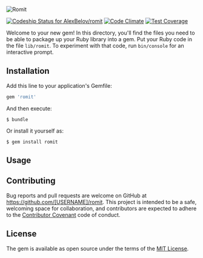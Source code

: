 ![Romit](https://dl.dropboxusercontent.com/u/36906193/websol/logo_romit.gif)

[ ![Codeship Status for AlexBelov/romit](https://codeship.com/projects/88f1fd30-115b-0134-8e80-3e3a95c3b5c9/status?branch=master)](https://codeship.com/projects/157239)
[![Code Climate](https://codeclimate.com/github/AlexBelov/romit/badges/gpa.svg)](https://codeclimate.com/github/AlexBelov/romit)
[![Test Coverage](https://codeclimate.com/github/AlexBelov/romit/badges/coverage.svg)](https://codeclimate.com/github/AlexBelov/romit/coverage)

Welcome to your new gem! In this directory, you'll find the files you need to be able to package up your Ruby library into a gem. Put your Ruby code in the file `lib/romit`. To experiment with that code, run `bin/console` for an interactive prompt.

## Installation

Add this line to your application's Gemfile:

```ruby
gem 'romit'
```

And then execute:

    $ bundle

Or install it yourself as:

    $ gem install romit

## Usage

## Contributing

Bug reports and pull requests are welcome on GitHub at https://github.com/[USERNAME]/romit. This project is intended to be a safe, welcoming space for collaboration, and contributors are expected to adhere to the [Contributor Covenant](contributor-covenant.org) code of conduct.


## License

The gem is available as open source under the terms of the [MIT License](http://opensource.org/licenses/MIT).
